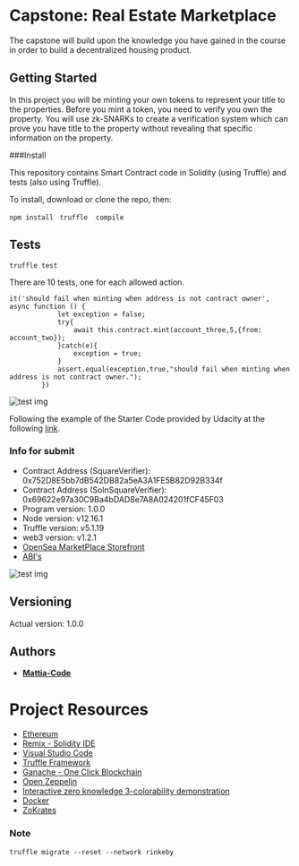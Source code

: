 # Capstone: Real Estate Marketplace

The capstone will build upon the knowledge you have gained in the course in order to build a decentralized housing product. 

## Getting Started

In this project you will be minting your own tokens to represent your title to the properties. Before you mint a token, you need to verify you own the property. You will use zk-SNARKs to create a verification system which can prove you have title to the property without revealing that specific information on the property.

###Install

This repository contains Smart Contract code in Solidity (using Truffle) and tests (also using Truffle).

To install, download or clone the repo, then:

```npm install ``` ```truffle  compile ```

## Tests
```
truffle test
```

There are 10 tests, one for each allowed action.

```
it('should fail when minting when address is not contract owner', async function () {
            let exception = false;
            try{
                await this.contract.mint(account_three,5,{from: account_two});
            }catch(e){
                exception = true;
            }
            assert.equal(exception,true,"should fail when minting when address is not contract owner.");
        })
```

![test img](test.png)

Following the example of the Starter Code provided by Udacity at the following [link](https://github.com/udacity/Blockchain-Capstone).

### Info for submit

* Contract Address (SquareVerifier): 0x752D8E5bb7dB542DB82a5eA3A1FE5B82D92B334f
* Contract Address (SolnSquareVerifier): 0x69622e97a30C9Ba4bDAD8e7A8A024201fCF45F03 
* Program version: 1.0.0
* Node version: v12.16.1
* Truffle version: v5.1.19
* web3 version: v1.2.1
* [OpenSea MarketPlace Storefront](https://rinkeby.opensea.io/assets/startoken-v2)
* [ABI's](eth-contracts/build)

![test img](starToken.png)

## Versioning

Actual version: 1.0.0

## Authors

* **[Mattia-Code](https://github.com/Mattia-code)**

# Project Resources

* [Ethereum](https://www.ethereum.org/)
* [Remix - Solidity IDE](https://remix.ethereum.org/)
* [Visual Studio Code](https://code.visualstudio.com/)
* [Truffle Framework](https://truffleframework.com/)
* [Ganache - One Click Blockchain](https://truffleframework.com/ganache)
* [Open Zeppelin ](https://openzeppelin.org/)
* [Interactive zero knowledge 3-colorability demonstration](http://web.mit.edu/~ezyang/Public/graph/svg.html)
* [Docker](https://docs.docker.com/install/)
* [ZoKrates](https://github.com/Zokrates/ZoKrates)

### Note

```
truffle migrate --reset --network rinkeby
```

